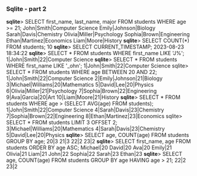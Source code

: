### Sqlite - part 2

**sqlite**> SELECT first_name, last_name, major FROM students WHERE age >= 21;
John|Smith|Computer Science
Emily|Johnson|Biology
Sarah|Davis|Chemistry
Olivia|Miller|Psychology
Sophia|Brown|Engineering
Ethan|Martinez|Economics
Liam|Moore|History
**sqlite**> SELECT COUNT(*) FROM students;
10
**sqlite**> SELECT CURRENT_TIMESTAMP;
2023-08-23 18:34:22
**sqlite**> SELECT * FROM students WHERE first_name LIKE 'J%';
1|John|Smith|22|Computer Science
**sqlite**> SELECT * FROM students WHERE first_name LIKE '_ohn';
1|John|Smith|22|Computer Science
sqlite> SELECT * FROM students WHERE age BETWEEN 20 AND 22;
1|John|Smith|22|Computer Science
2|Emily|Johnson|21|Biology
3|Michael|Williams|20|Mathematics
5|David|Lee|20|Physics
6|Olivia|Miller|21|Psychology
7|Sophia|Brown|22|Engineering
9|Ava|Garcia|20|Art
10|Liam|Moore|21|History
**sqlite**> SELECT * FROM students WHERE age > (SELECT AVG(age) FROM students);
1|John|Smith|22|Computer Science
4|Sarah|Davis|23|Chemistry
7|Sophia|Brown|22|Engineering
8|Ethan|Martinez|23|Economics
sqlite> SELECT * FROM students LIMIT 3 OFFSET 2;
3|Michael|Williams|20|Mathematics
4|Sarah|Davis|23|Chemistry
5|David|Lee|20|Physics
**sqlite**> SELECT age, COUNT(age) FROM students GROUP BY age;
20|3
21|3
22|2
23|2
**sqlite**> SELECT first_name, age FROM students ORDER BY age ASC;
Michael|20
David|20
Ava|20
Emily|21
Olivia|21
Liam|21
John|22
Sophia|22
Sarah|23
Ethan|23
**sqlite**> SELECT age, COUNT(age) FROM students GROUP BY age HAVING age > 21;
22|2
23|2